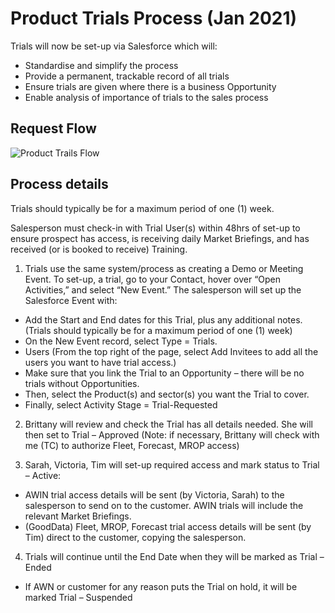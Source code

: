 # Product Trials Process (Jan 2021)

Trials will now be set-up via Salesforce which will:

- Standardise and simplify the process
- Provide a permanent, trackable record of all trials
- Ensure trials are given where there is a business Opportunity
- Enable analysis of importance of trials to the sales process

## Request Flow

![Product Trails Flow](/media/Product_trials_flow.png)

## Process details

Trials should typically be for a maximum period of one (1) week.

Salesperson must check-in with Trial User(s) within 48hrs of set-up to ensure prospect has access, is receiving daily Market Briefings, and has received (or is booked to receive) Training.

1. Trials use the same system/process as creating a Demo or Meeting Event. To set-up, a trial, go to your Contact, hover over “Open Activities,” and select “New Event.” The salesperson will set up the Salesforce Event with:

- Add the Start and End dates for this Trial, plus any additional notes. (Trials should typically be for a maximum period of one (1) week)
- On the New Event record, select Type = Trials.
- Users (From the top right of the page, select Add Invitees to add all the users you want to have trial access.)
- Make sure that you link the Trial to an Opportunity – there will be no trials without Opportunities.
- Then, select the Product(s) and sector(s) you want the Trial to cover.
- Finally, select Activity Stage = Trial-Requested

2. Brittany will review and check the Trial has all details needed. She will then set to Trial – Approved (Note: if necessary, Brittany will check with me (TC) to authorize Fleet, Forecast, MROP access)

3. Sarah, Victoria, Tim will set-up required access and mark status to Trial – Active:

- AWIN trial access details will be sent (by Victoria, Sarah) to the salesperson to send on to the customer. AWIN trials will include the relevant Market Briefings.
- (GoodData) Fleet, MROP, Forecast trial access details will be sent (by Tim) direct to the customer, copying the salesperson.

4. Trials will continue until the End Date when they will be marked as Trial – Ended

- If AWN or customer for any reason puts the Trial on hold, it will be marked Trial – Suspended
